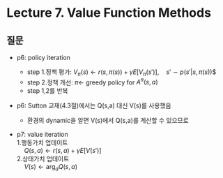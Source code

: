 # Lecture 7. Value Function Methods

## 질문
- p6: policy iteration  
  - step 1.정책 평가:
  $V_\pi(s)\leftarrow r(s,\pi(s))+\gamma E\left[V_\pi(s')\right], \quad s'\sim p(s'|s,\pi(s))$$  
  - step 2.정책 개선:
  $\pi\leftarrow$ greedy policy for $A^\pi(s,a)$
  - step 1,2를 반복
- p6: Sutton 교재(4.3절)에서는 Q(s,a) 대신 V(s)를 사용했음  
  - 환경의 dynamic을 알면 V(s)에서 Q(s,a)를 계산할 수 있으므로
  
- p7: value iteration  
  1.행동가치 업데이트  
  $\quad Q(s,a)\leftarrow r(s,a)+\gamma E[V(s')]$  
  2.상태가치 업데이트  
  $\quad V(s)\leftarrow \arg_a Q(s,a)$  


